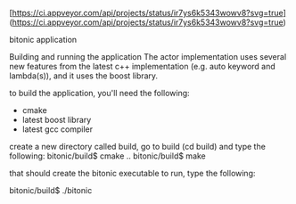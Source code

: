 [https://ci.appveyor.com/api/projects/status/ir7ys6k5343wowv8?svg=true]
(https://ci.appveyor.com/api/projects/status/ir7ys6k5343wowv8?svg=true)

bitonic application

Building and running the application
The actor implementation uses several new features from the latest c++ implementation 
(e.g. auto keyword and lambda(s)), 
and it uses the boost library.

to build the application, you'll need the following:
- cmake
- latest boost library 
- latest gcc compiler  

create a new directory called build, go to build (cd build) 
and type the following:
bitonic/build$ cmake ..
bitonic/build$ make

that should create the bitonic executable
to run, type the following:

bitonic/build$ ./bitonic









